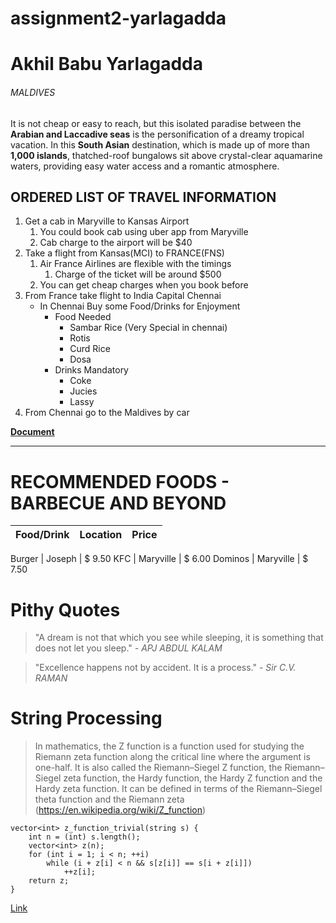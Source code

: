 # assignment2-yarlagadda

# Akhil Babu Yarlagadda

###### MALDIVES

It is not cheap or easy to reach, but this isolated paradise between the **Arabian and Laccadive seas** is the personification of a dreamy tropical vacation. In this **South Asian** destination, which is made up of more than **1,000 islands**, thatched-roof bungalows sit above crystal-clear aquamarine waters, providing easy water access and a romantic atmosphere. 

## ORDERED LIST OF TRAVEL INFORMATION
1. Get a cab in Maryville to Kansas Airport
    1. You could book cab using uber app from Maryville
    2. Cab charge to the airport will be $40
2. Take a flight from Kansas(MCI) to FRANCE(FNS)
    1. Air France Airlines are flexible with the timings
        1. Charge of the ticket will be around $500
    2. You can get cheap charges when you book before
3. From France take flight to India Capital Chennai
    * In Chennai Buy some Food/Drinks for Enjoyment
        * Food Needed
            * Sambar Rice (Very Special in chennai)
            * Rotis
            * Curd Rice
            * Dosa
        * Drinks Mandatory
            * Coke
            * Jucies
            * Lassy
4. From Chennai go to the Maldives by car
 

**[Document](AboutMe.md)**


---
# RECOMMENDED FOODS - BARBECUE AND BEYOND


Food/Drink  | Location   | Price
----------- | ---------- | -----

Burger      | Joseph     | $ 9.50
KFC         | Maryville  | $ 6.00
Dominos     | Maryville  | $ 7.50

# Pithy Quotes
> "A dream is not that which you see while sleeping, it is something that does not let you sleep."
> *- APJ ABDUL KALAM*

> "Excellence happens not by accident. It is a process."
> *- Sir C.V. RAMAN*


# String Processing
> In mathematics, the Z function is a function used for studying the Riemann zeta function along the critical line where the argument is one-half. It is also called the Riemann–Siegel Z function, the Riemann–Siegel zeta function, the Hardy function, the Hardy Z function and the Hardy zeta function. It can be defined in terms of the Riemann–Siegel theta function and the Riemann zeta
(https://en.wikipedia.org/wiki/Z_function)

```
vector<int> z_function_trivial(string s) {
    int n = (int) s.length();
    vector<int> z(n);
    for (int i = 1; i < n; ++i)
        while (i + z[i] < n && s[z[i]] == s[i + z[i]])
            ++z[i];
    return z;
}
```

[Link](https://cp-algorithms.com/string/z-function.html)